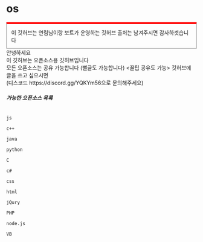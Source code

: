 # os 
<div style="border:1px solid gray; border-top:5px solid #FF0000; padding:12px; margin-bottom:0px;">
이 깃허브는 연림님이랑 보트가 운영하는 깃허브 출처는 남겨주시면 감사하겟습니다
</div>안녕하세요 <br>이 깃허브는 오픈소스용 깃허브입니다<br>
모든 오픈소스는 공유 가능합니다
(뻘글도 가능합니다)
<꿀팁 공유도 가능>
깃허브에 글을 쓰고 싶으시면 <br>(디스코드 https://discord.gg/YQKYm56으로 문의해주세요)




<h5>가능한 오픈소스 목록</h5>
<pre><code>
js<br>
c++<br>
java<br>
python<br>
C<br>
c#<br>
css<br>
html<br>
jQury<br>
PHP<br>
node.js<br>
VB
</pre></code>

